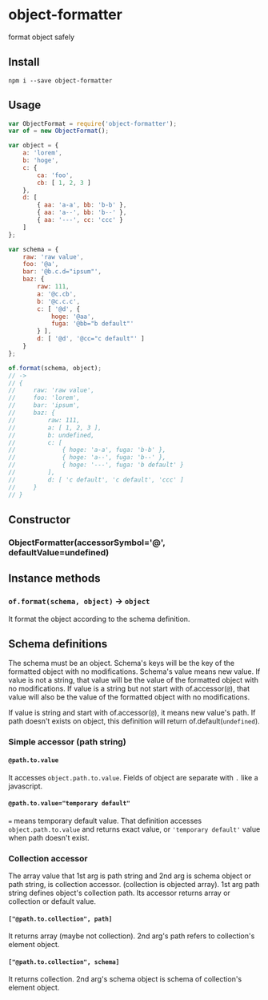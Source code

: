 # object-formatter

format object safely

## Install

`npm i --save object-formatter`

## Usage

```javascript
var ObjectFormat = require('object-formatter');
var of = new ObjectFormat();

var object = {
    a: 'lorem',
    b: 'hoge',
    c: {
        ca: 'foo',
        cb: [ 1, 2, 3 ]
    },
    d: [
        { aa: 'a-a', bb: 'b-b' },
        { aa: 'a--', bb: 'b--' },
        { aa: '---', cc: 'ccc' }
    ]
};

var schema = {
    raw: 'raw value',
    foo: '@a',
    bar: '@b.c.d="ipsum"',
    baz: {
        raw: 111,
        a: '@c.cb',
        b: '@c.c.c',
        c: [ '@d', {
            hoge: '@aa',
            fuga: '@bb="b default"'
        } ],
        d: [ '@d', '@cc="c default"' ]
    }
};

of.format(schema, object);
// ->
// {
//     raw: 'raw value',
//     foo: 'lorem',
//     bar: 'ipsum',
//     baz: {
//         raw: 111,
//         a: [ 1, 2, 3 ],
//         b: undefined,
//         c: [
//             { hoge: 'a-a', fuga: 'b-b' },
//             { hoge: 'a--', fuga: 'b--' },
//             { hoge: '---', fuga: 'b default' }
//         ],
//         d: [ 'c default', 'c default', 'ccc' ]
//     }
// }
```

## Constructor

### ObjectFormatter(accessorSymbol='@', defaultValue=undefined)

## Instance methods

### `of.format(schema, object)` -> `object`

It format the object according to the schema definition.



## Schema definitions

The schema must be an object. Schema's keys will be the key of the formatted object with no modifications. Schema's value means new value. If value is not a string, that value will be the value of the formatted object with no modifications. If value is a string but not start with of.accessor(`@`), that value will also be the value of the formatted object with no modifications.

If value is string and start with of.accessor(`@`), it means new value's path. If path doesn't exists on object, this definition will return of.default(`undefined`).

### Simple accessor (path string)

#### `@path.to.value`

It accesses `object.path.to.value`. Fields of object are separate with `.` like a javascript.

#### `@path.to.value="temporary default"`

`=` means temporary default value. That definition accesses `object.path.to.value` and returns exact value, or `'temporary default'` value when path doesn't exist.

### Collection accessor

The array value that 1st arg is path string and 2nd arg is schema object or path string, is collection accessor. (collection is objected array). 1st arg path string defines object's collection path. Its accessor returns array or collection or default value.

#### `["@path.to.collection", path]`

It returns array (maybe not collection). 2nd arg's path refers to collection's element object.

#### `["@path.to.collection", schema]`

It returns collection. 2nd arg's schema object is schema of collection's element object.
